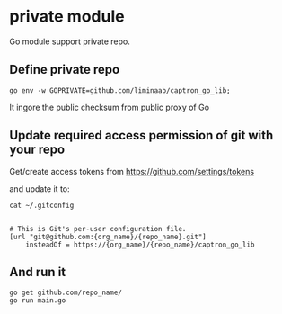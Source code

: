# private module 

Go module support private repo.

## Define private repo

```
go env -w GOPRIVATE=github.com/liminaab/captron_go_lib;
```

It ingore the public checksum from public proxy of Go


## Update required access permission of git with your repo

Get/create access tokens from https://github.com/settings/tokens

and update it to:

```
cat ~/.gitconfig


# This is Git's per-user configuration file.
[url "git@github.com:{org_name}/{repo_name}.git"]
    insteadOf = https://{org_name}/{repo_name}/captron_go_lib
```

## And run it

```
go get github.com/repo_name/
go run main.go
```
